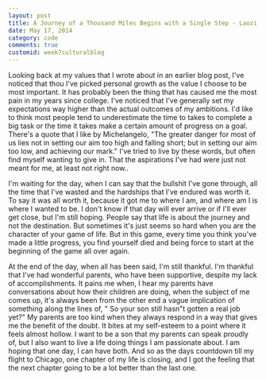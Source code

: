 ```yaml
---
layout: post
title: A Journey of a Thousand Miles Begins with a Single Step - Laozi
date: May 17, 2014
category: code
comments: true
customid: week7culturalblog
---
```

Looking back at my values that I wrote about in an earlier blog post, I've noticed that thou I've picked personal growth as the value I choose to be most important. It has probably been the thing that has caused me the most pain in my years since college. I've noticed that I've generally set my expectations way higher than the actual outcomes of my ambitions. I'd like to think most people tend to underestimate the time to takes to complete a big task or the time it takes make a certain amount of progress on a goal. There's a quote that I like by Michelangelo, "The greater danger for most of us lies not in setting our aim too high and falling short; but in setting our aim too low, and achieving our mark." I've tried to live by these words, but often find myself wanting to give in. That the aspirations I've had were just not meant for me, at least not right now..	

I'm waiting for the day, when I can say that the bullshit I've gone through, all the time that I've wasted and the hardships that I've endured was worth it. To say it was all worth it, because it got me to where I am, and where am I is where I wanted to be. I don't know if that day will ever arrive or if I'll ever get close, but I'm still hoping. People say that life is about the journey and not the destination. But sometimes it's just seems so hard when you are the character of your game of life. But in this game, every time you think you've made a little progress, you find yourself died and being force to start at the beginning of the game all over again. 

At the end of the day, when all has been said, I'm still thankful. I'm thankful that I've had wonderful parents, who have been supportive, despite my lack of accomplishments. It pains me when, I hear my parents have conversations about how their children are doing, when the subject of me comes up, it's always been from the other end a vague implication of something along the lines of, " So your son still hasn"t gotten a real job yet?" My parents are too kind when they always respond in a way that gives me the benefit of the doubt. It bites at my self-esteem to a point where it feels almost hollow. I want to be a son that my parents can speak proudly of, but I also want to live a life doing things I am passionate about. I am hoping that one day, I can have both. And so as the days countdown till my flight to Chicago, one chapter of my life is closing, and I got the feeling that the next chapter going to be a lot better than the last one. 